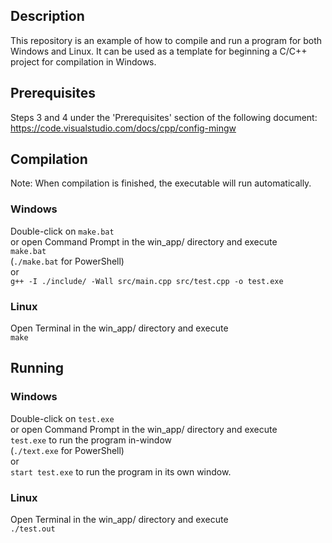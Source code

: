 ## Description  
This repository is an example of how to compile and run a program for both Windows and Linux. It can be used as a template for beginning a C/C++ project for compilation in Windows. 

## Prerequisites
Steps 3 and 4 under the 'Prerequisites' section of the following document:  
https://code.visualstudio.com/docs/cpp/config-mingw  

## Compilation  
Note: When compilation is finished, the executable will run automatically.  
  
### Windows  
Double-click on `make.bat`  
or open Command Prompt in the win_app/ directory and execute  
`make.bat`  
(`./make.bat` for PowerShell)  
or  
`g++ -I ./include/ -Wall src/main.cpp src/test.cpp -o test.exe`  
  
### Linux  
Open Terminal in the win_app/ directory and execute  
`make`  
  
## Running  
### Windows  
Double-click on `test.exe`  
or open Command Prompt in the win_app/ directory and execute  
`test.exe` to run the program in-window  
(`./text.exe` for PowerShell)  
or  
`start test.exe` to run the program in its own window.  
  
### Linux  
Open Terminal in the win_app/ directory and execute  
`./test.out`  
